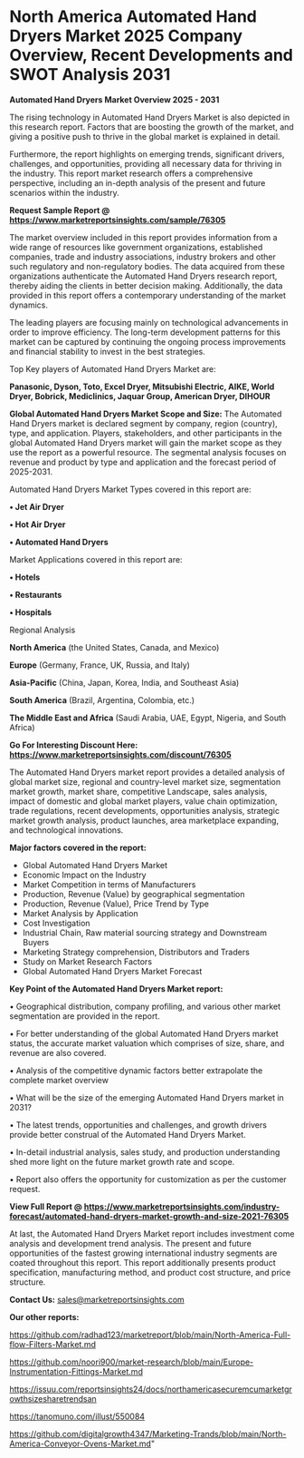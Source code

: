 # North America Automated Hand Dryers Market 2025 Company Overview, Recent Developments and SWOT Analysis 2031

<Strong> Automated Hand Dryers Market Overview 2025 - 2031</strong>

The rising technology in Automated Hand Dryers Market is also depicted in this research report. Factors that are boosting the growth of the market, and giving a positive push to thrive in the global market is explained in detail.

Furthermore, the report highlights on emerging trends, significant drivers, challenges, and opportunities, providing all necessary data for thriving in the industry. This report market research offers a comprehensive perspective, including an in-depth analysis of the present and future scenarios within the industry.

<strong>Request Sample Report @ <a href=https://www.marketreportsinsights.com/sample/76305>https://www.marketreportsinsights.com/sample/76305</a></strong>

The market overview included in this report provides information from a wide range of resources like government organizations, established companies, trade and industry associations, industry brokers and other such regulatory and non-regulatory bodies. The data acquired from these organizations authenticate the Automated Hand Dryers research report, thereby aiding the clients in better decision making. Additionally, the data provided in this report offers a contemporary understanding of the market dynamics.

The leading players are focusing mainly on technological advancements in order to improve efficiency. The long-term development patterns for this market can be captured by continuing the ongoing process improvements and financial stability to invest in the best strategies.

Top Key players of Automated Hand Dryers Market are:

<strong>Panasonic, Dyson, Toto, Excel Dryer, Mitsubishi Electric, AIKE, World Dryer, Bobrick, Mediclinics, Jaquar Group, American Dryer, DIHOUR</strong>

<strong><b>Global Automated Hand Dryers Market Scope and Size:</b></strong>
The Automated Hand Dryers market is declared segment by company, region (country), type, and application. Players, stakeholders, and other participants in the global Automated Hand Dryers market will gain the market scope as they use the report as a powerful resource. The segmental analysis focuses on revenue and product by type and application and the forecast period of 2025-2031.

Automated Hand Dryers Market Types covered in this report are:

<strong>• Jet Air Dryer

• Hot Air Dryer

• Automated Hand Dryers</strong>

Market Applications covered in this report are:

<strong>• Hotels

• Restaurants

• Hospitals</strong> 

Regional Analysis

<strong>North America</strong> (the United States, Canada, and Mexico)

<strong>Europe</strong> (Germany, France, UK, Russia, and Italy)

<strong>Asia-Pacific</strong> (China, Japan, Korea, India, and Southeast Asia)

<strong>South America</strong> (Brazil, Argentina, Colombia, etc.)

<strong>The Middle East and Africa</strong> (Saudi Arabia, UAE, Egypt, Nigeria, and South Africa)

<strong>Go For Interesting Discount Here: <a href=https://www.marketreportsinsights.com/discount/76305>https://www.marketreportsinsights.com/discount/76305</a></strong>

The Automated Hand Dryers market report provides a detailed analysis of global market size, regional and country-level market size, segmentation market growth, market share, competitive Landscape, sales analysis, impact of domestic and global market players, value chain optimization, trade regulations, recent developments, opportunities analysis, strategic market growth analysis, product launches, area marketplace expanding, and technological innovations.

<strong><b>Major factors covered in the report:</b></strong>
<ul>
  <li>Global Automated Hand Dryers Market </li>
  <li>Economic Impact on the Industry</li>
  <li>Market Competition in terms of Manufacturers</li>
  <li>Production, Revenue (Value) by geographical segmentation</li>
  <li>Production, Revenue (Value), Price Trend by Type</li>
  <li>Market Analysis by Application</li>
  <li>Cost Investigation</li>
  <li>Industrial Chain, Raw material sourcing strategy and Downstream Buyers</li>
  <li>Marketing Strategy comprehension, Distributors and Traders</li>
  <li>Study on Market Research Factors</li>
  <li>Global Automated Hand Dryers Market Forecast</li>
</ul>

<strong><b>Key Point of the Automated Hand Dryers Market report:</b></strong>

• Geographical distribution, company profiling, and various other market segmentation are provided in the report.

• For better understanding of the global Automated Hand Dryers market status, the accurate market valuation which comprises of size, share, and revenue are also covered.

• Analysis of the competitive dynamic factors better extrapolate the complete market overview

• What will be the size of the emerging Automated Hand Dryers market in 2031?

• The latest trends, opportunities and challenges, and growth drivers provide better construal of the Automated Hand Dryers Market.

• In-detail industrial analysis, sales study, and production understanding shed more light on the future market growth rate and scope.

• Report also offers the opportunity for customization as per the customer request.

<strong><b>View Full Report @ <a href=https://www.marketreportsinsights.com/industry-forecast/automated-hand-dryers-market-growth-and-size-2021-76305>https://www.marketreportsinsights.com/industry-forecast/automated-hand-dryers-market-growth-and-size-2021-76305</a></b></strong>


At last, the Automated Hand Dryers Market report includes investment come analysis and development trend analysis. The present and future opportunities of the fastest growing international industry segments are coated throughout this report. This report additionally presents product specification, manufacturing method, and product cost structure, and price structure.

<strong>Contact Us:</strong>
sales@marketreportsinsights.com

<strong>Our other reports:</strong>

<a href=https://github.com/radhad123/marketreport/blob/main/North-America-Full-flow-Filters-Market.md>https://github.com/radhad123/marketreport/blob/main/North-America-Full-flow-Filters-Market.md</a>

<a href=https://github.com/noori900/market-research/blob/main/Europe-Instrumentation-Fittings-Market.md>https://github.com/noori900/market-research/blob/main/Europe-Instrumentation-Fittings-Market.md</a>

<a href=https://issuu.com/reportsinsights24/docs/northamericasecuremcumarketgrowthsizesharetrendsan>https://issuu.com/reportsinsights24/docs/northamericasecuremcumarketgrowthsizesharetrendsan</a>

<a href=https://tanomuno.com/illust/550084>https://tanomuno.com/illust/550084</a>

<a href=https://github.com/digitalgrowth4347/Marketing-Trands/blob/main/North-America-Conveyor-Ovens-Market.md>https://github.com/digitalgrowth4347/Marketing-Trands/blob/main/North-America-Conveyor-Ovens-Market.md</a>"
